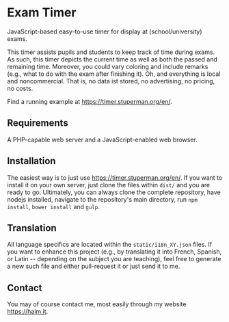 # Exam Timer
JavaScript-based easy-to-use timer for display at (school/university) exams. 

This timer assists pupils and students to keep track of time during exams. As such, this timer depicts the current time as well as both the passed and remaining time. Moreover, you could vary coloring and include remarks (e.g., what to do with the exam after finishing it). Oh, and everything is local and noncommercial. That is, no data ist stored, no advertising, no pricing, no costs.

Find a running example at https://timer.stuperman.org/en/.

## Requirements
A PHP-capable web server and a JavaScript-enabled web browser.

## Installation
The easiest way is to just use https://timer.stuperman.org/en/. If you want to install it on your own server, just clone the files within `dist/` and you are ready to go. Ultimately, you can always clone the complete repository, have nodejs installed, navigate to the repository's main directory, run `npm install`, `bower install` and `gulp`.

## Translation
All language specifics are located within the `static/i18n_XY.json` files. If you want to enhance this project (e.g., by translating it into French, Spanish, or Latin -- depending on the subject you are teaching), feel free to generate a new such file and either pull-request it or just send it to me.

## Contact
You may of course contact me, most easily through my website https://haim.it.
